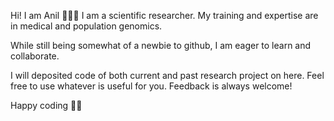 Hi! I am Anil 🙋🏾‍♂️ I am a scientific researcher. My training and expertise are in medical and population genomics.

While still being somewhat of a newbie to github, I am eager to learn and collaborate.

I will deposited code of both current and past research project on here.
Feel free to use whatever is useful for you. Feedback is always welcome!

Happy coding 🤘🏾
